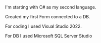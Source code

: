 I'm starting with C# as my second language.

Created my first Form connected to a DB.

For coding I used Visual Studio 2022.

For DB I used Microsoft SQL Server Studio
